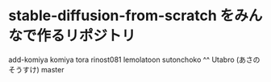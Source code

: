 # stable-diffusion-from-scratch をみんなで作るリポジトリ
add-komiya
komiya
tora
rinost081
lemolatoon
sutonchoko ^^
Utabro (あさのそうすけ)
master
